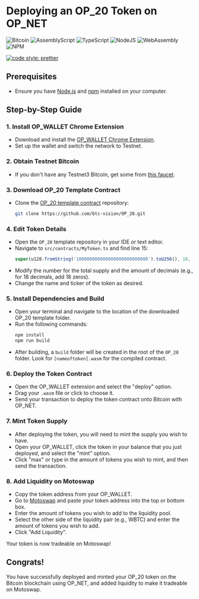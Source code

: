 # Deploying an OP_20 Token on OP_NET

![Bitcoin](https://img.shields.io/badge/Bitcoin-000?style=for-the-badge&logo=bitcoin&logoColor=white)
![AssemblyScript](https://img.shields.io/badge/assembly%20script-%23000000.svg?style=for-the-badge&logo=assemblyscript&logoColor=white)
![TypeScript](https://img.shields.io/badge/TypeScript-007ACC?style=for-the-badge&logo=typescript&logoColor=white)
![NodeJS](https://img.shields.io/badge/Node%20js-339933?style=for-the-badge&logo=nodedotjs&logoColor=white)
![WebAssembly](https://img.shields.io/badge/WebAssembly-654FF0?style=for-the-badge&logo=webassembly&logoColor=white)
![NPM](https://img.shields.io/badge/npm-CB3837?style=for-the-badge&logo=npm&logoColor=white)

[![code style: prettier](https://img.shields.io/badge/code_style-prettier-ff69b4.svg?style=flat-square)](https://github.com/prettier/prettier)

## Prerequisites

- Ensure you have [Node.js](https://nodejs.org/) and [npm](https://www.npmjs.com/) installed on your computer.

## Step-by-Step Guide

### 1. Install OP_WALLET Chrome Extension

- Download and install the [OP_WALLET Chrome Extension](https://github.com/btc-vision/opwallet/blob/master/README.md).
- Set up the wallet and switch the network to Testnet.

### 2. Obtain Testnet Bitcoin

- If you don't have any Testnet3 Bitcoin, get some from [this faucet](https://bitcoinfaucet.uo1.net/).

### 3. Download OP_20 Template Contract

- Clone the [OP_20 template contract](https://github.com/btc-vision/OP_20) repository:
  ```sh
  git clone https://github.com/btc-vision/OP_20.git
  ```

### 4. Edit Token Details

- Open the `OP_20` template repository in your IDE or text editor.
- Navigate to `src/contracts/MyToken.ts` and find line 15:
  ```typescript
  super(u128.fromString('100000000000000000000000000').toU256(), 18, 'MyToken', 'TOKEN');
  ```
- Modify the number for the total supply and the amount of decimals (e.g., for 18 decimals, add 18 zeros).
- Change the name and ticker of the token as desired.

### 5. Install Dependencies and Build

- Open your terminal and navigate to the location of the downloaded OP_20 template folder.
- Run the following commands:
  ```sh
  npm install
  npm run build
  ```
- After building, a `build` folder will be created in the root of the `OP_20` folder. Look for `[nameoftoken].wasm` for the compiled contract.

### 6. Deploy the Token Contract

- Open the OP_WALLET extension and select the "deploy" option.
- Drag your `.wasm` file or click to choose it.
- Send your transaction to deploy the token contract onto Bitcoin with OP_NET.

### 7. Mint Token Supply

- After deploying the token, you will need to mint the supply you wish to have.
- Open your OP_WALLET, click the token in your balance that you just deployed, and select the "mint" option.
- Click "max" or type in the amount of tokens you wish to mint, and then send the transaction.

### 8. Add Liquidity on Motoswap

- Copy the token address from your OP_WALLET.
- Go to [Motoswap](https://motoswap.org/pool) and paste your token address into the top or bottom box.
- Enter the amount of tokens you wish to add to the liquidity pool.
- Select the other side of the liquidity pair (e.g., WBTC) and enter the amount of tokens you wish to add.
- Click "Add Liquidity".

Your token is now tradeable on Motoswap!

## Congrats!

You have successfully deployed and minted your OP_20 token on the Bitcoin blockchain using OP_NET, and added liquidity to make it tradeable on Motoswap.
